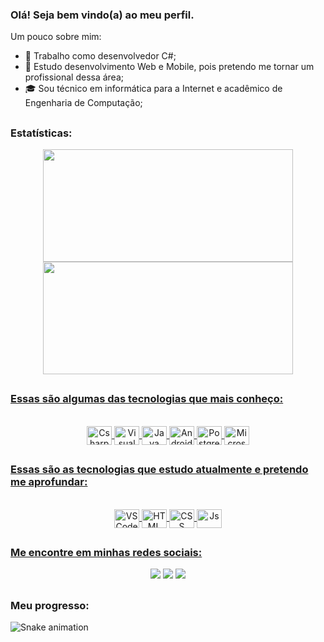 ### Olá! Seja bem vindo(a) ao meu perfil.

Um pouco sobre mim:

- 🔭 Trabalho como desenvolvedor C#;
- 🌱 Estudo desenvolvimento Web e Mobile, pois pretendo me tornar um profissional dessa área;
- 🎓 Sou técnico em informática para a Internet e acadêmico de Engenharia de Computação;

##
### Estatísticas:

<div align="center">
  <a href="https://github.com/mateusOliveiraBrito">
  <img height="180em" width="400em" src="https://github-readme-stats.vercel.app/api?username=mateusOliveiraBrito&show_icons=true&theme=dark&include_all_commits=true&count_private=true"/>
  <img height="180em" width="400em" src="https://github-readme-stats.vercel.app/api/top-langs/?username=mateusOliveiraBrito&layout=compact&langs_count=7&theme=dark"/>
</div>

##
### Essas são algumas das tecnologias que mais conheço:
  
<div style="display: inline_block" align="center"><br>
  <img align="center" alt="Csharp" height="30" width="40" src="https://cdn.jsdelivr.net/gh/devicons/devicon/icons/csharp/csharp-original.svg"  />
  <img align="center" alt="Visual Studio" height="30" width="40" src="https://cdn.jsdelivr.net/gh/devicons/devicon/icons/visualstudio/visualstudio-plain.svg" />
  <img align="center" alt="Java" height="30" width="40" src="https://cdn.jsdelivr.net/gh/devicons/devicon/icons/java/java-original.svg" />
  <img align="center" alt="Android" height="30" width="40" src="https://cdn.jsdelivr.net/gh/devicons/devicon/icons/android/android-plain.svg" />
  <img align="center" alt="PostgreSQL" height="30" width="40" src="https://cdn.jsdelivr.net/gh/devicons/devicon/icons/postgresql/postgresql-original.svg" />
  <img align="center" alt="Microsoft SQL Server" height="30" width="40" src="https://cdn.jsdelivr.net/gh/devicons/devicon/icons/microsoftsqlserver/microsoftsqlserver-plain.svg" />
</div>

##
### Essas são as tecnologias que estudo atualmente e pretendo me aprofundar:
  
 <div style="display: inline_block" align="center"><br>
  <img align="center" alt="VSCode" height="30" width="40" src="https://cdn.jsdelivr.net/gh/devicons/devicon/icons/vscode/vscode-original.svg" />
  <img align="center" alt="HTML" height="30" width="40" src="https://cdn.jsdelivr.net/gh/devicons/devicon/icons/html5/html5-original.svg" />
  <img align="center" alt="CSS" height="30" width="40" src="https://cdn.jsdelivr.net/gh/devicons/devicon/icons/css3/css3-original.svg" />
  <img align="center" alt="Js" height="30" width="40" src="https://cdn.jsdelivr.net/gh/devicons/devicon/icons/javascript/javascript-original.svg" />
</div>

##
### Me encontre em minhas redes sociais:
  
<div align="center">
    <a href="https://www.linkedin.com/in/mateus-oliveira-brito-019195141/" target="_blank"><img src="https://img.shields.io/badge/LinkedIn-0077B5?style=for-the-badge&logo=linkedin&logoColor=white" target="_blank"></a>
   <a href="mailto:moliveirabrito.institucional@gmail.com" target="_blank"><img src="https://img.shields.io/badge/Gmail-D14836?style=for-the-badge&logo=gmail&logoColor=white" target="_blank"></a>
    <a href="https://www.instagram.com/_mateus_brito_" target="_blank"><img src="https://img.shields.io/badge/-Instagram-%23E4405F?style=for-the-badge&logo=instagram&logoColor=white" target="_blank"></a>
</div>

##
### Meu progresso:
  
   ![Snake animation](https://github.com/mateusOliveiraBrito/mateusOliveiraBrito/blob/output/github-contribution-grid-snake.svg)
